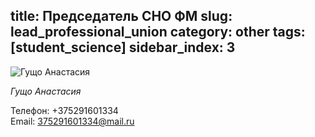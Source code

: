 title: Председатель СНО ФМ
slug: lead_professional_union
category: other
tags: [student_science]
sidebar_index: 3
---

![Гущо Анастасия](/img/content/professional_union/professional_union_lead2.jpg)

*Гущо Анастасия*

Телефон:
+375291601334
<br>
Email:
375291601334@mail.ru